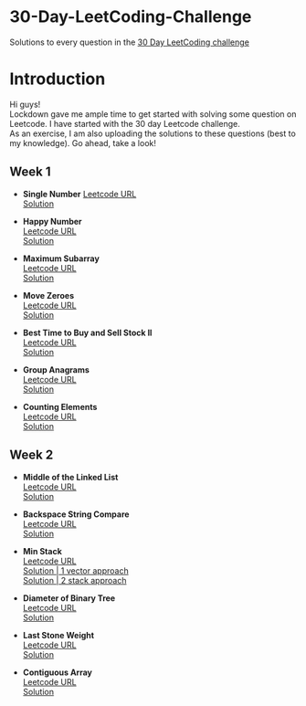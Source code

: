 # 30-Day-LeetCoding-Challenge
Solutions to every question in the [30 Day LeetCoding challenge](https://leetcode.com/explore/featured/card/30-day-leetcoding-challenge)  


Introduction
============
Hi guys!   
Lockdown gave me ample time to get started with solving some question on Leetcode.
I have started with the 30 day Leetcode challenge.  
As an exercise, I am also uploading the solutions to these questions (best to my knowledge).
Go ahead, take a look!

Week 1
------
- **Single Number**
  [Leetcode URL](https://leetcode.com/problems/single-number/)    
  [Solution](https://github.com/akashgovind95/30-Day-LeetCoding-Challenge/blob/master/Week%201/SingleNumber.cpp)  

- **Happy Number**   
  [Leetcode URL](https://leetcode.com/problems/happy-number)    
  [Solution](https://github.com/akashgovind95/30-Day-LeetCoding-Challenge/blob/master/Week%201/HappyNumber.cpp) 
  
- **Maximum Subarray**   
  [Leetcode URL](https://leetcode.com/problems/maximum-subarray)    
  [Solution](https://github.com/akashgovind95/30-Day-LeetCoding-Challenge/blob/master/Week%201/MaximumSubarray.cpp) 
  
- **Move Zeroes**   
  [Leetcode URL](https://leetcode.com/problems/move-zeroes)    
  [Solution](https://github.com/akashgovind95/30-Day-LeetCoding-Challenge/blob/master/Week%201/MoveZeroes.cpp) 

- **Best Time to Buy and Sell Stock II**   
  [Leetcode URL](https://leetcode.com/problems/best-time-to-buy-and-sell-stock-ii)    
  [Solution](https://github.com/akashgovind95/30-Day-LeetCoding-Challenge/blob/master/Week%201/BestTimeToBuyAndSellStockII.cpp) 
  
- **Group Anagrams**   
  [Leetcode URL](https://leetcode.com/problems/group-anagrams)    
  [Solution](https://github.com/akashgovind95/30-Day-LeetCoding-Challenge/blob/master/Week%201/GroupAnagrams.cpp) 
  
- **Counting Elements**   
  [Leetcode URL](https://leetcode.com/explore/featured/card/30-day-leetcoding-challenge/528/week-1/3289/)    
  [Solution](https://github.com/akashgovind95/30-Day-LeetCoding-Challenge/blob/master/Week%201/CountingElements.cpp) 
  

Week 2
------
- **Middle of the Linked List**   
  [Leetcode URL](https://leetcode.com/problems/middle-of-the-linked-list)    
  [Solution](https://github.com/akashgovind95/30-Day-LeetCoding-Challenge/blob/master/Week%202/MiddleOfTheLinkedList.cpp)  

- **Backspace String Compare**   
  [Leetcode URL](https://leetcode.com/problems/backspace-string-compare)    
  [Solution](https://github.com/akashgovind95/30-Day-LeetCoding-Challenge/blob/master/Week%202/BackspaceStringCompare.cpp) 
  
- **Min Stack**   
  [Leetcode URL](https://leetcode.com/problems/min-stack/)    
  [Solution | 1 vector approach](https://github.com/akashgovind95/30-Day-LeetCoding-Challenge/blob/master/Week%202/MinStack_1VectorApproach.cpp)   
  [Solution | 2 stack approach](https://github.com/akashgovind95/30-Day-LeetCoding-Challenge/blob/master/Week%202/MinStack_2StackApproach.cpp)
  
- **Diameter of Binary Tree**   
  [Leetcode URL](https://leetcode.com/problems/diameter-of-binary-tree/)    
  [Solution ](https://github.com/akashgovind95/30-Day-LeetCoding-Challenge/blob/master/Week%202/DiameterOfBinaryTree.cpp) 

- **Last Stone Weight**   
  [Leetcode URL](https://leetcode.com/problems/last-stone-weight)    
  [Solution](https://github.com/akashgovind95/30-Day-LeetCoding-Challenge/blob/master/Week%202/LastStoneWeight.cpp) 
  
- **Contiguous Array**   
  [Leetcode URL](https://leetcode.com/problems/contiguous-array)    
  [Solution](https://github.com/akashgovind95/30-Day-LeetCoding-Challenge/blob/master/Week%202/ContiguousArray.cpp) 


